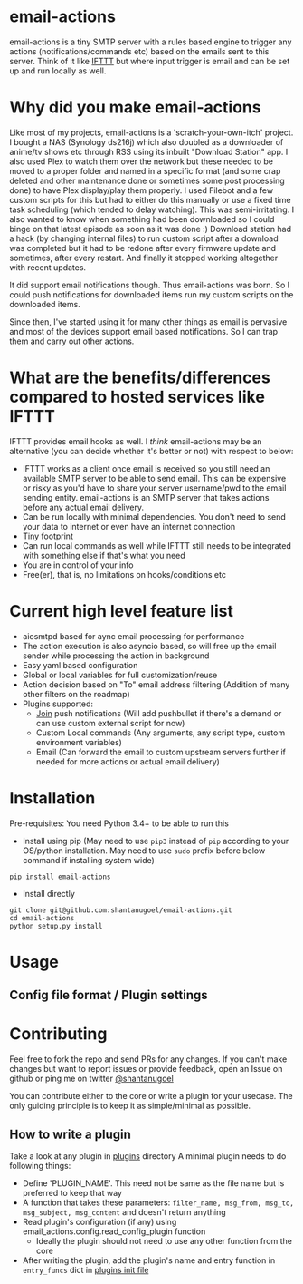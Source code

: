 # email-actions
email-actions is a tiny SMTP server with a rules based engine to trigger any actions (notifications/commands etc) based on the emails sent to this server.
Think of it like [IFTTT](https://ifttt.com) but where input trigger is email and can be set up and run locally as well.

# Why did you make email-actions
Like most of my projects, email-actions is a 'scratch-your-own-itch' project. I bought a NAS (Synology ds216j) which also doubled as a downloader of anime/tv shows etc through RSS using its inbuilt "Download Station" app. I also used Plex to watch them over the network but these needed to be moved to a proper folder and named in a specific format (and some crap deleted and other maintenance done or sometimes some post processing done) to have Plex display/play them properly. I used Filebot and a few custom scripts for this but had to either do this manually or use a fixed time task scheduling (which tended to delay watching). This was semi-irritating. 
I also wanted to know when something had been downloaded so I could binge on that latest episode as soon as it was done :)
Download station had a hack (by changing internal files) to run custom script after a download was completed but it had to be redone after every firmware update and sometimes, after every restart. And finally it stopped working altogether with recent updates.

It did support email notifications though. Thus email-actions was born. So I could push notifications for downloaded items run my custom scripts on the downloaded items.

Since then, I've started using it for many other things as email is pervasive and most of the devices support email based notifications. So I can trap them and carry out other actions.

# What are the benefits/differences compared to hosted services like IFTTT
IFTTT provides email hooks as well. I *think* email-actions may be an alternative (you can decide whether it's better or not) with respect to below:
- IFTTT works as a client once email is received so you still need an available SMTP server to be able to send email. This can be expensive or risky as you'd have to share your server username/pwd to the email sending entity. email-actions is an SMTP server that takes actions before any actual email delivery.
- Can be run locally with minimal dependencies. You don't need to send your data to internet or even have an internet connection
- Tiny footprint
- Can run local commands as well while IFTTT still needs to be integrated with something else if that's what you need
- You are in control of your info
- Free(er), that is, no limitations on hooks/conditions etc

# Current high level feature list
- aiosmtpd based for aync email processing for performance
- The action execution is also asyncio based, so will free up the email sender while processing the action in background
- Easy yaml based configuration
- Global or local variables for full customization/reuse
- Action decision based on "To" email address filtering (Addition of many other filters on the roadmap)
- Plugins supported:
  - [Join](https://joaoapps.com/join/) push notifications (Will add pushbullet if there's a demand or can use custom external script for now)
  - Custom Local commands (Any arguments, any script type, custom environment variables)
  - Email (Can forward the email to custom upstream servers further if needed for more actions or actual email delivery)

# Installation

Pre-requisites: You need Python 3.4+ to be able to run this

- Install using pip (May need to use `pip3` instead of `pip` according to your OS/python installation. May need to use `sudo` prefix before below command if installing system wide)

`pip install email-actions` 

- Install directly

```
git clone git@github.com:shantanugoel/email-actions.git
cd email-actions
python setup.py install
```

# Usage

## Config file format / Plugin settings

# Contributing
Feel free to fork the repo and send PRs for any changes. If you can't make changes but want to report issues or provide feedback, open an Issue on github or ping me on twitter [@shantanugoel](https://twitter.com/shantanugoel)

You can contribute either to the core or write a plugin for your usecase. The only guiding principle is to keep it as simple/minimal as possible.

## How to write a plugin
Take a look at any plugin in [plugins](https://github.com/shantanugoel/email-actions/tree/master/email_actions/plugins) directory
A minimal plugin needs to do following things:
- Define 'PLUGIN_NAME'. This need not be same as the file name but is preferred to keep that way
- A function that takes these parameters: `filter_name, msg_from, msg_to, msg_subject, msg_content` and doesn't return anything
- Read plugin's configuration (if any) using email_actions.config.read_config_plugin function
  - Ideally the plugin should not need to use any other function from the core
- After writing the plugin, add the plugin's name and entry function in `entry_funcs` dict in [plugins init file](https://github.com/shantanugoel/email-actions/tree/master/email_actions/plugins/__init__.py)
